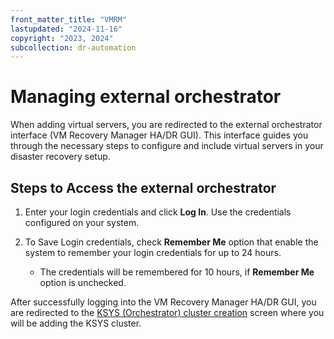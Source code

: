 ```yaml
---
front_matter_title: "VMRM"
lastupdated: "2024-11-16"
copyright: "2023, 2024"
subcollection: dr-automation
---
```

# Managing external orchestrator

When adding virtual servers, you are redirected to the external orchestrator interface (VM Recovery Manager HA/DR GUI). This interface guides you through the necessary steps to configure and include virtual servers in your disaster recovery setup.

## Steps to Access the external orchestrator

1. Enter your login credentials and click **Log In**. Use the credentials configured on your system.

2. To Save Login credentials, check **Remember Me** option that enable the system to remember your login credentials for up to 24 hours.
   - The credentials will be remembered for 10 hours, if **Remember Me** option is unchecked.

After successfully logging into the VM Recovery Manager HA/DR GUI, you are redirected to the [KSYS (Orchestrator) cluster creation]() screen where you will be adding the KSYS cluster.
